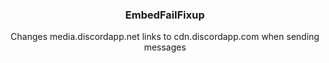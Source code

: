 <div align='center'>
   <h3>EmbedFailFixup</h3>

   Changes media.discordapp.net links to cdn.discordapp.com when sending messages
</div>
